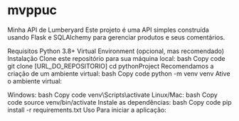 # mvppuc


Minha API de Lumberyard
Este projeto é uma API simples construída usando Flask e SQLAlchemy para gerenciar produtos e seus comentários.

Requisitos
Python 3.8+
Virtual Environment (opcional, mas recomendado)
Instalação
Clone este repositório para sua máquina local:
bash
Copy code
git clone [URL_DO_REPOSITORIO]
cd pythonProject
Recomendamos a criação de um ambiente virtual:
bash
Copy code
python -m venv venv
Ative o ambiente virtual:

Windows:
bash
Copy code
venv\Scripts\activate
Linux/Mac:
bash
Copy code
source venv/bin/activate
Instale as dependências:
bash
Copy code
pip install -r requirements.txt
Uso
Para iniciar a aplicação:


